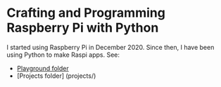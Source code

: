 # Crafting and Programming Raspberry Pi with Python

I started using Raspberry Pi in December 2020. Since then, I have been using Python to make Raspi apps. See: 

- [Playground folder](playground/)
- [Projects folder] (projects/)



